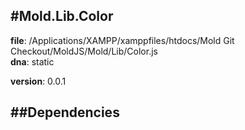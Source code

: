 
#Mold.Lib.Color
---------------------------------------

__file__: /Applications/XAMPP/xamppfiles/htdocs/Mold Git Checkout/MoldJS/Mold/Lib/Color.js  
__dna__: static  

__version__: 0.0.1  
	






##Dependencies
--------------




 

 


 



		
